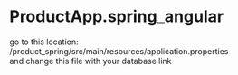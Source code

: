 # ProductApp.spring_angular

go to this location:
<br>
 /product_spring/src/main/resources/application.properties
 <br>
 and change this file with your database link
